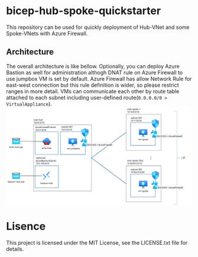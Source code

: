 # bicep-hub-spoke-quickstarter
This repository can be used for quickly deployment of Hub-VNet and some Spoke-VNets with Azure Firewall. 

## Architecture
The overall architecture is like bellow. Optionally, you can deploy Azure Bastion as well for administration althogh DNAT rule on Azure Firewall to use jumpbox VM is set by default. Azure Firewall has allow Network Rule for east-west connection but this rule definition is wider, so please restrict ranges in more detail. VMs can communicate each other by route table attached to each subnet including user-defined route(`0.0.0.0/0 > VirtualAppliance`).
![](/imgs/hubspoke-architecture.png)
 
# Lisence
This project is licensed under the MIT License, see the LICENSE.txt file for details.
